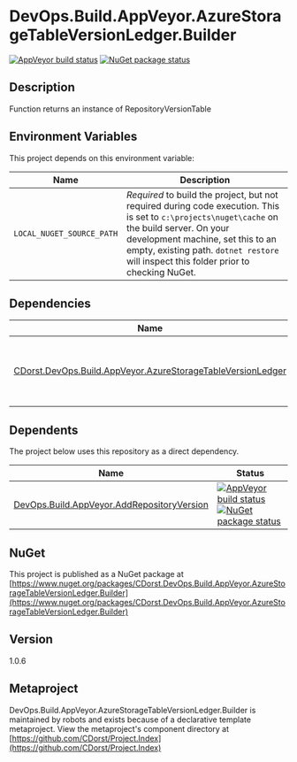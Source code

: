 # DevOps.Build.AppVeyor.AzureStorageTableVersionLedger.Builder

[![AppVeyor build status](https://img.shields.io/appveyor/ci/cdorst/devops-build-appveyor-azurestoragetableversionledg.svg?label=AppVeyor&style=for-the-badge)](https://ci.appveyor.com/project/cdorst/devops-build-appveyor-azurestoragetableversionledg)
[![NuGet package status](https://img.shields.io/nuget/v/CDorst.DevOps.Build.AppVeyor.AzureStorageTableVersionLedger.Builder.svg?label=NuGet&style=for-the-badge)](https://www.nuget.org/packages/CDorst.DevOps.Build.AppVeyor.AzureStorageTableVersionLedger.Builder)

## Description

Function returns an instance of RepositoryVersionTable

## Environment Variables

This project depends on this environment variable:

Name | Description
---- | -----------
`LOCAL_NUGET_SOURCE_PATH` | *Required* to build the project, but not required during code execution. This is set to `c:\projects\nuget\cache` on the build server. On your development machine, set this to an empty, existing path. `dotnet restore` will inspect this folder prior to checking NuGet.

## Dependencies

Name | Status
---- | ------
[CDorst.DevOps.Build.AppVeyor.AzureStorageTableVersionLedger](https://github.com/CDorst/DevOps.Build.AppVeyor.AzureStorageTableVersionLedger) | [![AppVeyor build status](https://img.shields.io/appveyor/ci/cdorst/devops-build-appveyor-azurestoragetableversionledg.svg?label=AppVeyor&style=flat-square)](https://ci.appveyor.com/project/cdorst/devops-build-appveyor-azurestoragetableversionledg) [![NuGet package status](https://img.shields.io/nuget/v/CDorst.DevOps.Build.AppVeyor.AzureStorageTableVersionLedger.svg?label=NuGet&style=flat-square)](https://www.nuget.org/packages/CDorst.DevOps.Build.AppVeyor.AzureStorageTableVersionLedger)

## Dependents

The project below uses this repository as a direct dependency.

Name | Status
---- | ------
[DevOps.Build.AppVeyor.AddRepositoryVersion](https://github.com/CDorst./DevOps.Build.AppVeyor.AddRepositoryVersion) | [![AppVeyor build status](https://img.shields.io/appveyor/ci/cdorst./devops-build-appveyor-addrepositoryversion.svg?label=AppVeyor&style=flat-square)](https://ci.appveyor.com/project/cdorst./devops-build-appveyor-addrepositoryversion) [![NuGet package status](https://img.shields.io/nuget/v/CDorst..DevOps.Build.AppVeyor.AddRepositoryVersion.svg?label=NuGet&style=flat-square)](https://www.nuget.org/packages/CDorst..DevOps.Build.AppVeyor.AddRepositoryVersion)

## NuGet


This project is published as a NuGet package at [https://www.nuget.org/packages/CDorst.DevOps.Build.AppVeyor.AzureStorageTableVersionLedger.Builder](https://www.nuget.org/packages/CDorst.DevOps.Build.AppVeyor.AzureStorageTableVersionLedger.Builder)

## Version

1.0.6

## Metaproject

DevOps.Build.AppVeyor.AzureStorageTableVersionLedger.Builder is maintained by robots and exists because of a declarative template metaproject. View the metaproject's component directory at [https://github.com/CDorst/Project.Index](https://github.com/CDorst/Project.Index)

